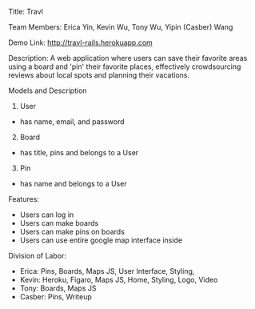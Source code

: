 Title: Travl

Team Members: Erica Yin, Kevin Wu, Tony Wu, Yipin (Casber) Wang

Demo Link: http://travl-rails.herokuapp.com

Description: A web application where users can save their favorite areas using a board and 'pin' their favorite places, effectively crowdsourcing reviews about local spots and planning their vacations.

Models and Description

1. User
  - has name, email, and password

2. Board
  - has title, pins and belongs to a User

3. Pin
  - has name and belongs to a User

Features:
- Users can log in
- Users can make boards
- Users can make pins on boards
- Users can use entire google map interface inside

Division of Labor:
- Erica: Pins, Boards, Maps JS, User Interface, Styling, 
- Kevin: Heroku, Figaro, Maps JS, Home, Styling, Logo, Video
- Tony: Boards, Maps JS
- Casber: Pins, Writeup